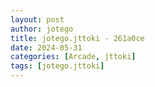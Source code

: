 ```yaml
---
layout: post
author: jotego
title: jotego.jttoki - 261a0ce
date: 2024-05-31
categories: [Arcade, jttoki]
tags: [jotego.jttoki]
---
```


